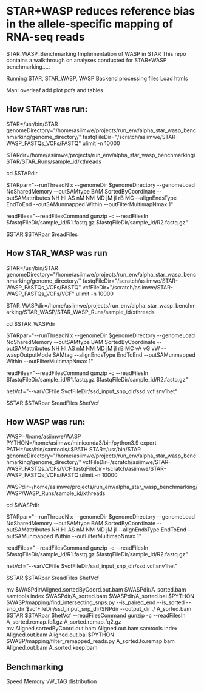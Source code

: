 # STAR+WASP reduces reference bias in the allele-specific mapping of RNA-seq reads
STAR_WASP_Benchmarking
Implementation of WASP in STAR
This repo contains a walkthrough on analyses conducted for STAR+WASP benchmarking.....

Running STAR, STAR_WASP, WASP
Backend processing files 
Load htmls 



Man: overleaf add plot pdfs and tables

## How START was run:
STAR=/usr/bin/STAR
genomeDirectory="/home/asiimwe/projects/run_env/alpha_star_wasp_benchmarking/genome_directory/"
fastqFileDir="/scratch/asiimwe/STAR-WASP_FASTQs_VCFs/FASTQ"
ulimit -n 10000

STARdir=/home/asiimwe/projects/run_env/alpha_star_wasp_benchmarking/STAR/STAR_Runs/sample_id/xthreads

cd $STARdir

STARpar="--runThreadN x --genomeDir $genomeDirectory --genomeLoad NoSharedMemory --outSAMtype BAM SortedByCoordinate --outSAMattributes NH HI AS nM NM MD jM jI rB MC  --alignEndsType EndToEnd --outSAMunmapped Within --outFilterMultimapNmax 1"

readFiles="--readFilesCommand gunzip -c --readFilesIn $fastqFileDir/sample_id/R1.fastq.gz  $fastqFileDir/sample_id/R2.fastq.gz"

$STAR $STARpar $readFiles


## How STAR_WASP was run
STAR=/usr/bin/STAR
genomeDirectory="/home/asiimwe/projects/run_env/alpha_star_wasp_benchmarking/genome_directory/"
fastqFileDir="/scratch/asiimwe/STAR-WASP_FASTQs_VCFs/FASTQ"
vcfFileDir="/scratch/asiimwe/STAR-WASP_FASTQs_VCFs/VCF"
ulimit -n 10000

STAR_WASPdir=/home/asiimwe/projects/run_env/alpha_star_wasp_benchmarking/STAR_WASP/STAR_WASP_Runs/sample_id/xthreads

cd $STAR_WASPdir

STARpar="--runThreadN x --genomeDir $genomeDirectory  --genomeLoad NoSharedMemory --outSAMtype BAM SortedByCoordinate --outSAMattributes NH HI AS nM NM MD jM jI rB MC vA vG vW --waspOutputMode SAMtag  --alignEndsType EndToEnd --outSAMunmapped Within --outFilterMultimapNmax 1"

readFiles="--readFilesCommand gunzip -c --readFilesIn $fastqFileDir/sample_id/R1.fastq.gz  $fastqFileDir/sample_id/R2.fastq.gz"

hetVcf="--varVCFfile $vcfFileDir/ssd_input_snp_dir/ssd.vcf.snv1het"


$STAR $STARpar $readFiles $hetVcf


## How WASP was run:

WASP=/home/asiimwe/WASP
PYTHON=/home/asiimwe/miniconda3/bin/python3.9
export PATH=/usr/bin/samtools/:$PATH
STAR=/usr/bin/STAR
genomeDirectory="/home/asiimwe/projects/run_env/alpha_star_wasp_benchmarking/genome_directory/"
vcfFileDir=/scratch/asiimwe/STAR-WASP_FASTQs_VCFs/VCF
fastqFileDir=/scratch/asiimwe/STAR-WASP_FASTQs_VCFs/FASTQ
ulimit -n 10000 

WASPdir=/home/asiimwe/projects/run_env/alpha_star_wasp_benchmarking/WASP/WASP_Runs/sample_id/xthreads

cd $WASPdir

STARpar="--runThreadN x --genomeDir $genomeDirectory --genomeLoad NoSharedMemory --outSAMtype BAM SortedByCoordinate --outSAMattributes NH HI AS nM NM MD jM jI  --alignEndsType EndToEnd --outSAMunmapped Within --outFilterMultimapNmax 1"

readFiles="--readFilesCommand gunzip -c --readFilesIn $fastqFileDir/sample_id/R1.fastq.gz  $fastqFileDir/sample_id/R2.fastq.gz"

hetVcf="--varVCFfile $vcfFileDir/ssd_input_snp_dir/ssd.vcf.snv1het" 

$STAR $STARpar $readFiles $hetVcf

mv $WASPdir/Aligned.sortedByCoord.out.bam $WASPdir/A_sorted.bam
samtools index $WASPdir/A_sorted.bam $WASPdir/A_sorted.bai
$PYTHON $WASP/mapping/find_intersecting_snps.py --is_paired_end --is_sorted --snp_dir $vcfFileDir/ssd_input_snp_dir/SNPdir --output_dir ./ A_sorted.bam 
$STAR $STARpar $hetVcf --readFilesCommand gunzip -c --readFilesIn  A_sorted.remap.fq1.gz A_sorted.remap.fq2.gz  
mv Aligned.sortedByCoord.out.bam Aligned.out.bam
samtools index Aligned.out.bam Aligned.out.bai
$PYTHON $WASP/mapping/filter_remapped_reads.py A_sorted.to.remap.bam  Aligned.out.bam A_sorted.keep.bam


## Benchmarking
Speed
Memory
vW_TAG distribution


